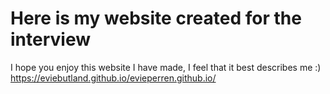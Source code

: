 # Here is my website created for the interview
I hope you enjoy this website I have made, I feel that it best describes me :) 
https://eviebutland.github.io/evieperren.github.io/
